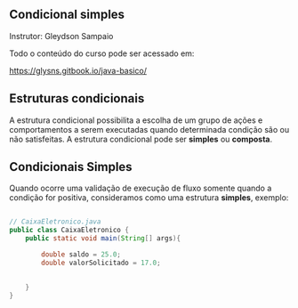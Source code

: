 ## Condicional simples 

Instrutor: Gleydson Sampaio

Todo o conteúdo do curso pode ser acessado em:

https://glysns.gitbook.io/java-basico/

## Estruturas condicionais 

A estrutura condicional possibilita a escolha de um grupo de ações e comportamentos a serem executadas quando determinada condição são ou não satisfeitas. A estrutura condicional pode ser **simples** ou **composta**.

## Condicionais Simples 

Quando ocorre uma validação de execução de fluxo somente quando a condição for positiva, consideramos como uma estrutura **simples**, exemplo: 

```java

// CaixaEletronico.java
public class CaixaEletronico {
    public static void main(String[] args){

        double saldo = 25.0;
        double valorSolicitado = 17.0;
        

    }
}
```
